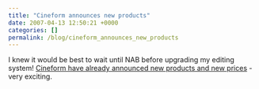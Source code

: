 ```yaml
---
title: "Cineform announces new products"
date: 2007-04-13 12:50:21 +0000
categories: []
permalink: /blog/cineform_announces_new_products
---
```

I knew it would be best to wait until NAB before upgrading my editing
system! [Cineform have already announced new products and new
prices](http://www.cineform.com/products/NeoHD.htm) - very exciting.

